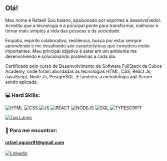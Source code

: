 ## Olá! 

Meu nome é Rafael! Sou baiano, apaixonado por esportes e desenvolvedor. Acredito que a tecnologia é a principal ponte para transformar, melhorar e tornar mais simples a vida das pessoas e da sociedade.

Empatia, espirito colaborativo, resiliência, busca por estar sempre aprendendo e me desafiando são características que considero muito importantes. Meu principal objetivo é estar em um ambiente me desenvolvendo e solucionando problemas a cada dia.

Certificado pelo curso de Desenvolvimento de Software FullStack da Cubos Academy, onde foram abordadas as tecnologias HTML, CSS, React Js, JavaScript, Node Js, PostgreSQL. E também, a metodologia ágil Scrum sendo aplicada.

### 💻 Hard Skills: 

![HTML](https://img.shields.io/badge/HTML5-darkblue?style=for-the-badge&logo=html5&logoColor=white)
![CSS](https://img.shields.io/badge/CSS3-darkblue?style=for-the-badge&logo=css3&logoColor=white)
![JS](https://img.shields.io/badge/JavaScript-darkblue?style=for-the-badge&logo=javascript&logoColor=white)
![REACT](https://img.shields.io/badge/React-darkblue?style=for-the-badge&logo=react&logoColor=white)
![NODEJS](https://img.shields.io/badge/Node.js-darkblue?style=for-the-badge&logo=nodedotjs&logoColor=white)
![SQL](https://img.shields.io/badge/PostgreSQL-darkblue?style=for-the-badge&logo=postgresql&logoColor=white)
![TYPESCRIPT](https://img.shields.io/badge/TypeScript-darkblue?style=for-the-badge&logo=typescript&logoColor=white)

[![Top Langs](https://github-readme-stats.vercel.app/api/top-langs/?username=Rmdeaguiar&layout=compact)](https://github.com/Rmdeaguiar/github-readme-stats)

### 🧐 Para me encontrar:

#### rafael.aguiar91@gmail.com
[![Linkedin](https://img.shields.io/badge/LinkedIn-0077B5?style=for-the-badge&logo=linkedin&logoColor=white)](https://www.linkedin.com/in/rafael-maguiar/)

